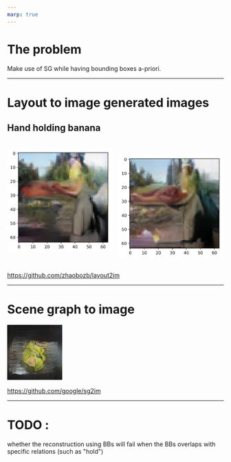 ```yaml
---
marp: true
---
```


<style>
div.twocols {
  margin-top: 35px;
  column-count: 2;
}
div.twocols p:first-child,
div.twocols h1:first-child,
div.twocols h2:first-child,
div.twocols ul:first-child,
div.twocols ul li:first-child,
div.twocols ul li p:first-child {
  margin-top: 0 !important;
}
div.twocols p.break {
  break-before: column;
  margin-top: 0;
}
</style>
# The problem

Make use of SG while having bounding boxes a-priori.

---

# Layout to image generated images

## Hand holding banana

<div class="twocols">

![](layout2im-0.svg)

<p class="break">

![](layout2im-1.svg)

</div>

https://github.com/zhaobozb/layout2im

---

# Scene graph to image

![height:500](sg2im-0.png)

https://github.com/google/sg2im

---


# TODO : 

whether the reconstruction using BBs will fail when the BBs overlaps with specific relations (such as "hold")
